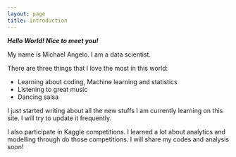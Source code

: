 ```yaml
---
layout: page
title: introduction
---
```


***Hello World! Nice to meet you!***

My name is Michael Angelo. I am a data scientist.

There are three things that I love the most in this world:

- Learning about coding, Machine learning and statistics
- Listening to great music
- Dancing salsa

I just started writing about all the new stuffs I am currently learning on this site. I will try to update it frequently.

I also participate in Kaggle competitions. I learned a lot about analytics and modelling through do those competitions. I will share my codes and analysis soon!
